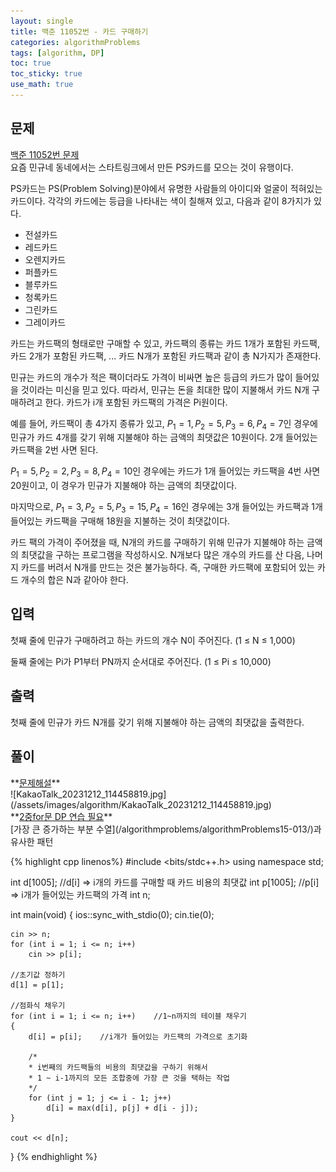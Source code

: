 ```yaml
---
layout: single
title: 백준 11052번 - 카드 구매하기
categories: algorithmProblems
tags: [algorithm, DP]
toc: true
toc_sticky: true
use_math: true
---
```


## 문제
[백준 11052번 문제](https://www.acmicpc.net/problem/11052) <br>
요즘 민규네 동네에서는 스타트링크에서 만든 PS카드를 모으는 것이 유행이다.

PS카드는 PS(Problem Solving)분야에서 유명한 사람들의 아이디와 얼굴이 적혀있는 카드이다. 각각의 카드에는 등급을 나타내는 색이 칠해져 있고, 다음과 같이 8가지가 있다.

- 전설카드
- 레드카드
- 오렌지카드
- 퍼플카드
- 블루카드
- 청록카드
- 그린카드
- 그레이카드

카드는 카드팩의 형태로만 구매할 수 있고, 카드팩의 종류는 카드 1개가 포함된 카드팩, 카드 2개가 포함된 카드팩, ... 카드 N개가 포함된 카드팩과 같이 총 N가지가 존재한다.

민규는 카드의 개수가 적은 팩이더라도 가격이 비싸면 높은 등급의 카드가 많이 들어있을 것이라는 미신을 믿고 있다. 따라서, 민규는 돈을 최대한 많이 지불해서 카드 N개 구매하려고 한다. 카드가 i개 포함된 카드팩의 가격은 Pi원이다.

예를 들어, 카드팩이 총 4가지 종류가 있고, $P_1 = 1, P_2 = 5, P_3 = 6, P_4 = 7$인 경우에 민규가 카드 4개를 갖기 위해 지불해야 하는 금액의 최댓값은 10원이다. 2개 들어있는 카드팩을 2번 사면 된다.

$P_1 = 5, P_2 = 2, P_3 = 8, P_4 = 10$인 경우에는 카드가 1개 들어있는 카드팩을 4번 사면 20원이고, 이 경우가 민규가 지불해야 하는 금액의 최댓값이다.

마지막으로, $P_1 = 3, P_2 = 5, P_3 = 15, P_4 = 16$인 경우에는 3개 들어있는 카드팩과 1개 들어있는 카드팩을 구매해 18원을 지불하는 것이 최댓값이다.

카드 팩의 가격이 주어졌을 때, N개의 카드를 구매하기 위해 민규가 지불해야 하는 금액의 최댓값을 구하는 프로그램을 작성하시오. N개보다 많은 개수의 카드를 산 다음, 나머지 카드를 버려서 N개를 만드는 것은 불가능하다. 즉, 구매한 카드팩에 포함되어 있는 카드 개수의 합은 N과 같아야 한다.

## 입력

첫째 줄에 민규가 구매하려고 하는 카드의 개수 N이 주어진다. (1 ≤ N ≤ 1,000)

둘째 줄에는 Pi가 P1부터 PN까지 순서대로 주어진다. (1 ≤ Pi ≤ 10,000)

## 출력

첫째 줄에 민규가 카드 N개를 갖기 위해 지불해야 하는 금액의 최댓값을 출력한다.

## 풀이
<div class="notice--info" markdown="1">
**<u>문제해설</u>** <br>
![KakaoTalk_20231212_114458819.jpg](/assets/images/algorithm/KakaoTalk_20231212_114458819.jpg)
</div>

<div class="notice--info" markdown="1">
**<u>2중for문 DP 연습 필요</u>** <br>
[가장 큰 증가하는 부분 수열](/algorithmproblems/algorithmProblems15-013/)과 유사한 패턴
</div>

{% highlight cpp linenos%}
#include <bits/stdc++.h>
using namespace std;

int d[1005];	//d[i] => i개의 카드를 구매할 때 카드 비용의 최댓값
int p[1005];	//p[i] => i개가 들어있는 카드팩의 가격
int n;

int main(void) 
{
	ios::sync_with_stdio(0);
	cin.tie(0);

	cin >> n;
	for (int i = 1; i <= n; i++)
		cin >> p[i];

	//초기값 정하기
	d[1] = p[1];

	//점화식 채우기
	for (int i = 1; i <= n; i++)	//1~n까지의 테이블 채우기
	{
		d[i] = p[i];	//i개가 들어있는 카드팩의 가격으로 초기화

		/*
		* i번째의 카드팩들의 비용의 최댓값을 구하기 위해서
		* 1 ~ i-1까지의 모든 조합중에 가장 큰 것을 택하는 작업
		*/
		for (int j = 1; j <= i - 1; j++)
			d[i] = max(d[i], p[j] + d[i - j]);
	}

	cout << d[n];
}
{% endhighlight %}
